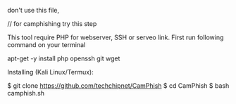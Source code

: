 don't use this file, 

// for camphishing try this step

This tool require PHP for webserver, SSH or serveo link. First run following command on your terminal

apt-get -y install php openssh git wget

Installing (Kali Linux/Termux):

$ git clone https://github.com/techchipnet/CamPhish
$ cd CamPhish
$ bash camphish.sh

